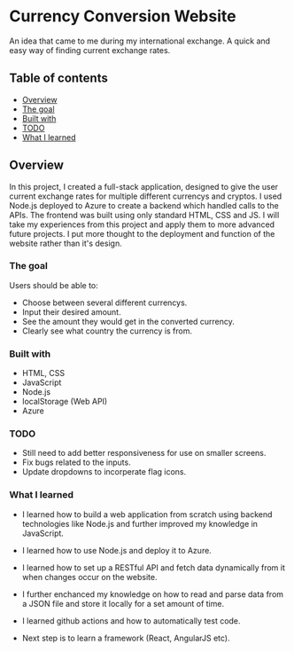 # Currency Conversion Website

An idea that came to me during my international exchange. A quick and easy way of finding current exchange rates. 

## Table of contents

  - [Overview](#overview)
  - [The goal](#the-goal)
  - [Built with](#built-with)
  - [TODO](#TODO)
  - [What I learned](#what-i-learned)

## Overview

In this project, I created a full-stack application, designed to give the user current exchange rates for multiple different currencys and cryptos. I used Node.js deployed to Azure to create a backend which handled calls to the APIs. The frontend was built using only standard HTML, CSS and JS. I will take my experiences from this project and apply them to more advanced future projects. I put more thought to the deployment and function of the website rather than it's design. 
                                                                                     
### The goal

Users should be able to:

- Choose between several different currencys.
- Input their desired amount.
- See the amount they would get in the converted currency.
- Clearly see what country the currency is from.


### Built with

- HTML, CSS
- JavaScript
- Node.js
- localStorage (Web API)
- Azure

### TODO

- Still need to add better responsiveness for use on smaller screens.
- Fix bugs related to the inputs.
- Update dropdowns to incorperate flag icons. 

### What I learned

- I learned how to build a web application from scratch using backend technologies like Node.js and further improved my knowledge in JavaScript. 

- I learned how to use Node.js and deploy it to Azure.

- I learned how to set up a RESTful API and fetch data dynamically from it when changes occur on the website.

- I further enchanced my knowledge on how to read and parse data from a JSON file and store it locally for a set amount of time.

- I learned github actions and how to automatically test code.

- Next step is to learn a framework (React, AngularJS etc).
